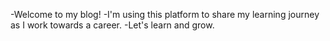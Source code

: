 -Welcome to my blog! 
-I'm using this platform to share my learning journey as I work towards a career. 
-Let's learn and grow.

<!---
basicstobrilliance-sharon/basicstobrilliance-sharon is a ✨ special ✨ repository because its `README.md` (this file) appears on your GitHub profile.
You can click the Preview link to take a look at your changes.
--->
